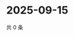 # 2025-09-15

共 0 条

<!-- BEGIN ZHIHUQUESTIONS -->
<!-- 最后更新时间 Mon Sep 15 2025 08:55:11 GMT+0800 (China Standard Time) -->

<!-- END ZHIHUQUESTIONS -->
